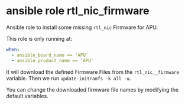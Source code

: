  ansible role rtl_nic_firmware
===============================

Ansible role to install some missing ``rtl_nic`` Firmware for APU.

This role is only running at:
```yaml
when:
  - ansible_board_name == 'APU'
  - ansible_product_name == 'APU'
```

It will download the defined Firmware Files from the ``rtl_nic__firmware`` variable.
Then we run ``update-initramfs -k all -u``.

You can change the downloaded firmware file names by modifying the default variables.
